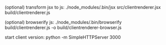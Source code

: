 (optional) transform jsx to js:
./node_modules/.bin/jsx src/clientrenderer.jsx build/clientrenderer.js 

(optional) browserify js:
./node_modules/.bin/browserify build/clientrenderer.js -o build/clientrenderer-browser.js 


start client version:
python -m SimpleHTTPServer 3000
